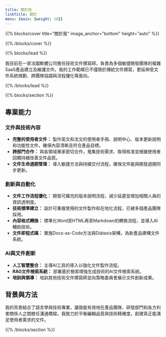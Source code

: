 ```yaml
---
title: 關於我
linkTitle: 關於
menu: {main: {weight: 10}}
---
```


{{% blocks/cover title="關於我" image_anchor="bottom" height="auto" %}}

{{% /blocks/cover %}}

{{% blocks/lead %}}

我目前在一家法國軟體公司擔任技術文件撰寫師，負責為多個敏捷開發團隊的複雜SaaS產品建立及維護文件。我的工作範疇已不僅限於傳統文件撰寫，更延伸至文件系統規劃、跨團隊協調與流程優化等面向。

{{% /blocks/lead %}}

{{% blocks/section %}}

## 專業能力

### 文件與技術內容

- **完整的使用者文件：** 製作英文和法文的使用者手冊、說明中心、版本更新說明和功能性文件，確保內容清晰且符合產品目標。
- **跨部門合作：** 與各領域專家密切合作，蒐集技術需求、取得核准並根據使用者回饋持續改善文件品質。
- **文件生命週期管理：** 導入敏捷方法與持續交付流程，確保文件能與開發週期同步更新。

### 創新與自動化

- **文件工作流程優化：** 開發可擴充的版本說明流程，減少延遲並增加相關人員的資訊透明度。
- **技術標準建立：** 設計可重複使用的文件製作和在地化流程，已被多個產品團隊採用。
- **內容格式轉換：** 標準化Word至HTML再至Markdown的轉換流程，並導入AI輔助技術。
- **文件即程式碼：** 實施Docs-as-Code方法與Diátaxis架構，為新產品建構文件系統。

### AI與文件創新

- **人工智慧整合：** 主導AI工具的導入以強化文件製作流程。
- **RAG文件檢索系統：** 部署基於檢索增強生成技術的AI文件檢索系統。
- **培訓與領導：** 培訓其他技術文件撰寫師並向策略委員會展示文件創新成果。

## 背景與方法

我的背景結合了語言學與技術專業，讓我能有效地在產品團隊、研發部門和各方利害關係人之間擔任溝通橋樑。我致力於平衡編輯品質與技術精確度，創建真正能滿足使用者需求的文件。

{{% /blocks/section %}}
